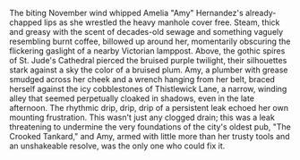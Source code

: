 The biting November wind whipped Amelia "Amy" Hernandez's already-chapped lips as she wrestled the heavy manhole cover free.  Steam, thick and greasy with the scent of decades-old sewage and something vaguely resembling burnt coffee, billowed up around her, momentarily obscuring the flickering gaslight of a nearby Victorian lamppost.  Above, the gothic spires of St. Jude's Cathedral pierced the bruised purple twilight, their silhouettes stark against a sky the color of a bruised plum.  Amy, a plumber with grease smudged across her cheek and a wrench hanging from her belt, braced herself against the icy cobblestones of Thistlewick Lane, a narrow, winding alley that seemed perpetually cloaked in shadows, even in the late afternoon.  The rhythmic drip, drip, drip of a persistent leak echoed her own mounting frustration. This wasn't just any clogged drain; this was a leak threatening to undermine the very foundations of the city's oldest pub, "The Crooked Tankard," and Amy, armed with little more than her trusty tools and an unshakeable resolve, was the only one who could fix it.

